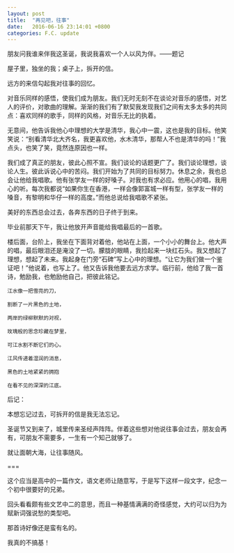```yaml
---
layout: post
title:  "再见吧，往事"
date:   2016-06-16 23:14:01 +0800
categories: F.C. update
---
```

朋友问我谁来伴我这圣诞，我说我喜欢一个人以风为伴。——题记

屋子里，独坐的我；桌子上，拆开的信。

远方的来信勾起我对往事的回忆。

对音乐同样的感悟，使我们成为朋友。我们无时无刻不在谈论对音乐的感悟，对艺人的评价，对歌曲的理解。渐渐的我们有了默契我发现我们之间有太多太多的共同点：喜欢同样的歌手，同样的风格，对音乐无比的执着。

无意间，他告诉我他心中理想的大学是清华，我心中一震，这也是我的目标。他笑笑说：“别看清华北大齐名，我更喜欢他，水木清华，那帮人不也是清华的吗！”我点头，也笑了笑，竟然连原因也一样。

我们成了真正的朋友，彼此心照不宣。我们谈论的话题更广了。我们谈论理想，谈论人生。彼此诉说心中的苦闷。我们开始为了共同的目标努力。休息之余，我也总会让他给我唱歌。他有张学友一样的好嗓子。对我也有求必应。他用心的唱，我用心的听。每次我都说“如果你生在香港，一样会像郭富城一样有型，张学友一样的嗓音，有黎明和华仔一样的高度。”而他总说给我唱歌不紧张。

美好的东西总会过去，各奔东西的日子终于到来。

毕业前那天下午，我让他放开声音能给我唱最后的一首歌。

楼后面，台阶上，我坐在下面背对着他，他站在上面，一个小小的舞台上。他大声的唱，最后眼泪还是淹没了一切。朦胧的眼睛，我捡起来一块红石头。我又想起了理想，想起了未来。我起身在门旁“石碑”写上心中的理想。“让它为我们做一个鉴证吧！”他说着，也写上了。他又告诉我他要去远方求学。临行前，他给了我一首诗，勉励我，也勉励他自己，把彼此铭记。

    江水像一把雪亮的刀，

    割断了一片黑色的土地，

    两岸的绿柳默默的对视，

    玫瑰般的思念珍藏在梦里，

    可江水割不断它们的心。

    江风传递着湿润的消息，

    黑色的土地紧紧的拥抱

    在看不见的深深的江底。

后记：

本想忘记过去，可拆开的信是我无法忘记。

圣诞节又到来了，城里传来圣经声阵阵。伴着这些想对他说往事会过去，朋友会再有，可朋友不需要多，一生有一个知己就够了。

就让面朝大海，让往事随风。

===

这个应当是高中的一篇作文，语文老师让随意写，于是写下这样一段文字，纪念一个初中很要好的兄弟。

回头看看颇有些文艺中二的意思，而且一种基情满满的奇怪感觉，大约可以归为为赋新词强说愁的类型吧。

那首诗好像还是蛮有名的。

我真的不搞基！
